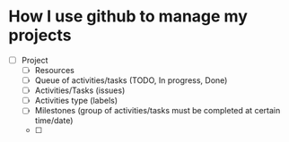 # How I use github to manage my projects

- [ ] Project
  - [ ] Resources
  - [ ] Queue of activities/tasks (TODO, In progress, Done)
  - [ ] Activities/Tasks (issues)
  - [ ] Activities type (labels)
  - [ ] Milestones (group of activities/tasks must be completed at certain time/date)
  - [ ] 
  
